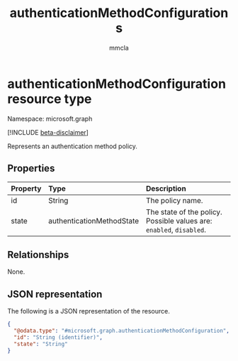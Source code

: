 ﻿---
title: "authenticationMethodConfigurations"
description: "authenticationMethodConfigurations object."
author: "mmcla"
localization_priority: Normal
ms.prod: "microsoft-identity-platform"
doc_type: "apiPageType"
---

# authenticationMethodConfiguration resource type

Namespace: microsoft.graph

[!INCLUDE [beta-disclaimer](../../includes/beta-disclaimer.md)]

Represents an authentication method policy.

## Properties

| Property | Type                      | Description                                                          |
| :------- | :------------------------ | :------------------------------------------------------------------- |
| id       | String                    | The policy name.                                                     |
| state    | authenticationMethodState | The state of the policy. Possible values are: `enabled`, `disabled`. |

## Relationships

None.

## JSON representation

The following is a JSON representation of the resource.

<!-- {
  "blockType": "resource",
  "keyProperty": "id",
  "@odata.type": "microsoft.graph.authenticationMethodConfiguration",
  "baseType": "",
  "openType": false
}
-->

```json
{
  "@odata.type": "#microsoft.graph.authenticationMethodConfiguration",
  "id": "String (identifier)",
  "state": "String"
}
```
